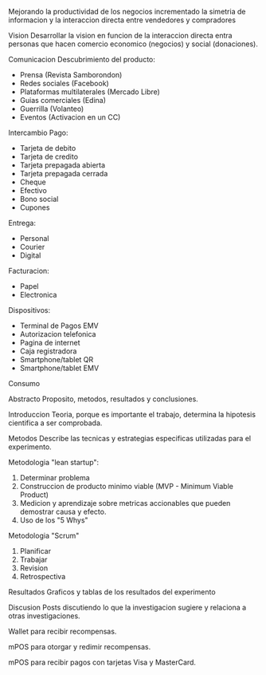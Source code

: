 Mejorando la productividad de los negocios incrementado la simetria de informacion y la interaccion directa entre vendedores y compradores

Vision
Desarrollar la vision en funcion de la interaccion directa entra personas que hacen comercio economico (negocios) y social (donaciones).

Comunicacion
Descubrimiento del producto:
* Prensa (Revista Samborondon)
* Redes sociales (Facebook)
* Plataformas multilaterales (Mercado Libre)
* Guias comerciales (Edina)
* Guerrilla (Volanteo)
* Eventos (Activacion en un CC)

Intercambio
Pago:
* Tarjeta de debito
* Tarjeta de credito
* Tarjeta prepagada abierta
* Tarjeta prepagada cerrada
* Cheque
* Efectivo
* Bono social
* Cupones

Entrega:
* Personal
* Courier
* Digital

Facturacion:
* Papel
* Electronica

Dispositivos:
* Terminal de Pagos EMV
* Autorizacion telefonica
* Pagina de internet
* Caja registradora
* Smartphone/tablet QR
* Smartphone/tablet EMV

Consumo


Abstracto
Proposito, metodos, resultados y conclusiones.

Introduccion
Teoria, porque es importante el trabajo, determina la hipotesis cientifica a ser comprobada.

Metodos
Describe las tecnicas y estrategias especificas utilizadas para el experimento.

Metodologia "lean startup":
1. Determinar problema
2. Construccion de producto minimo viable (MVP - Minimum Viable Product)
3. Medicion y aprendizaje sobre metricas accionables que pueden demostrar causa y efecto.
4. Uso de los "5 Whys"

Metodologia "Scrum"
1. Planificar
2. Trabajar
3. Revision
4. Retrospectiva 

Resultados
Graficos y tablas de los resultados del experimento

Discusion
Posts discutiendo lo que la investigacion sugiere y relaciona a otras investigaciones.


Wallet para recibir recompensas.

mPOS para otorgar y redimir recompensas.

mPOS para recibir pagos con tarjetas Visa y MasterCard.